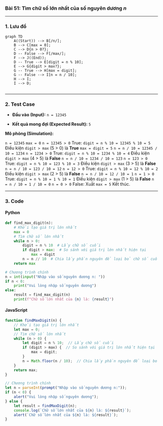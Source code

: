 ### Bài 51: Tìm chữ số lớn nhất của số nguyên dương $n$

---

### **1. Lưu đồ**

```mermaid
graph TD
    A((Start)) --> B[/n/];
    B --> C[max = 0];
    C --> D{n > 0?};
    D -- False --> F[/max/];
    F --> J((End));
    D -- True --> E[digit = n % 10];
    E --> G{digit > max?};
    G -- True --> H[max = digit];
    G -- False --> I[n = n / 10];
    H --> I;
    I --> D;
    
```

---

### **2. Test Case**

- **Đầu vào (Input):** `n = 12345`

- **Kết quả mong đợi (Expected Result):** `5`


**Mô phỏng (Simulation):**

`n = 12345`
`max = 0`
`n = 12345 > 0` True:
	`digit = n % 10 = 12345 % 10 = 5`
	Điều kiện `digit > max` (5 > 0) là **True**
		`max = digit = 5`
	`n = n / 10 = 12345 / 10 = 1234`
`n = 1234 > 0` True:
	`digit = n % 10 = 1234 % 10 = 4`
	Điều kiện `digit > max` (4 > 5) là **False**
	`n = n / 10 = 1234 / 10 = 123`
`n = 123 > 0` True:
	`digit = n % 10 = 123 % 10 = 3`
	Điều kiện `digit > max` (3 > 5) là **False**
	`n = n / 10 = 123 / 10 = 12`
`n = 12 > 0` True:
	`digit = n % 10 = 12 % 10 = 2`
	Điều kiện `digit > max` (2 > 5) là **False**
	`n = n / 10 = 12 / 10 = 1`
`n = 1 > 0` True:
	`digit = n % 10 = 1 % 10 = 1`
	Điều kiện `digit > max` (1 > 5) là **False**
	`n = n / 10 = 1 / 10 = 0`
`n = 0 > 0` False:
Xuất `max = 5`
Kết thúc.

---

### **3. Code**

#### **Python**

```python
def find_max_digit(n):
    # Khởi tạo giá trị lớn nhất
    max = 0
    # Tìm chữ số lớn nhất
    while n > 0:
        digit = n % 10  # Lấy chữ số cuối
        if digit > max:  # So sánh với giá trị lớn nhất hiện tại
            max = digit
        n = n // 10  # Chia lấy phần nguyên để loại bỏ chữ số cuối
    return max

# Chương trình chính
n = int(input("Nhập vào số nguyên dương n: "))
if n < 0:
    print("Vui lòng nhập số nguyên dương")
else:
    result = find_max_digit(n)
    print(f"Chữ số lớn nhất của {n} là: {result}")
```

#### **JavaScript**

```javascript
function findMaxDigit(n) {
    // Khởi tạo giá trị lớn nhất
    let max = 0;
    // Tìm chữ số lớn nhất
    while (n > 0) {
        let digit = n % 10;  // Lấy chữ số cuối
        if (digit > max) {  // So sánh với giá trị lớn nhất hiện tại
            max = digit;
        }
        n = Math.floor(n / 10);  // Chia lấy phần nguyên để loại bỏ chữ số cuối
    }
    return max;
}

// Chương trình chính
let n = parseInt(prompt("Nhập vào số nguyên dương n:"));
if (n < 0) {
    alert("Vui lòng nhập số nguyên dương");
} else {
    let result = findMaxDigit(n);
    console.log(`Chữ số lớn nhất của ${n} là: ${result}`);
    alert(`Chữ số lớn nhất của ${n} là: ${result}`);
}
```
